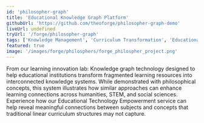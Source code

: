 ```yaml
---
id: 'philosopher-graph'
title: 'Educational Knowledge Graph Platform'
githubUrl: 'https://github.com/theoforge/philosopher-graph-demo'
liveUrl: undefined
tryUrl: '/forge/philosopher-graph'
tags: ['Knowledge Management', 'Curriculum Transformation', 'Educational Content']
featured: true
image: '/images/forge/philosphers/forge_philospher_project.png'
---
```


From our learning innovation lab: Knowledge graph technology designed to help educational institutions transform fragmented learning resources into interconnected knowledge systems. While demonstrated with philosophical concepts, this system illustrates how similar approaches can enhance learning connections across humanities, STEM, and social sciences. Experience how our Educational Technology Empowerment service can help reveal meaningful connections between subjects and concepts that traditional linear curriculum structures may not capture.
